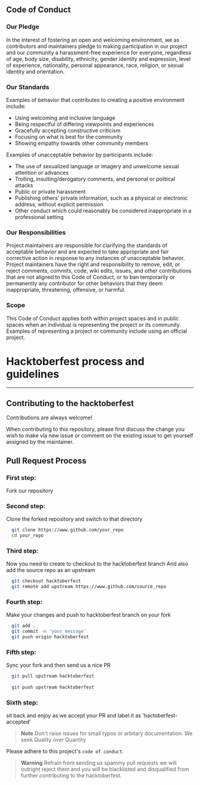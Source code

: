 ## Code of Conduct

### Our Pledge  
In the interest of fostering an open and welcoming environment, we as contributors 
and maintainers pledge to making participation in our project and our community a 
harassment-free experience for everyone, regardless of age, body size, disability, 
ethnicity, gender identity and expression, level of experience, nationality, 
personal appearance, race, religion, or sexual identity and orientation. 

### Our Standards  
Examples of behavior that contributes to creating a positive environment include:  
* Using welcoming and inclusive language 
* Being respectful of differing viewpoints and experiences 
* Gracefully accepting constructive criticism 
* Focusing on what is best for the community 
* Showing empathy towards other community members  

Examples of unacceptable behavior by participants include:  
* The use of sexualized language or imagery and unwelcome sexual attention or advances 
* Trolling, insulting/derogatory comments, and personal or political attacks 
* Public or private harassment 
* Publishing others' private information, such as a physical or electronic   address, without explicit permission 
* Other conduct which could reasonably be considered inappropriate in a   professional setting  

### Our Responsibilities  
Project maintainers are responsible for clarifying the standards of acceptable
behavior and are expected to take appropriate and fair corrective action in
response to any instances of unacceptable behavior.  
Project maintainers have the right and responsibility to remove, edit, or 
reject comments, commits, code, wiki edits, issues, and other contributions 
that are not aligned to this Code of Conduct, or to ban temporarily or permanently
any contributor for other behaviors that they deem inappropriate, threatening, offensive, or harmful.  

### Scope  
This Code of Conduct applies both within project spaces and in public spaces 
when an individual is representing the project or its community. Examples of 
representing a project or community include using an official project.


# Hacktoberfest process and guidelines
------------------------------------------------------------
## Contributing to the hacktoberfest
Contributions are always welcome!

When contributing to this repository, please first discuss the change you wish to make via new issue or comment on the existing issue to get yourself assigned by the maintainer.

## Pull Request Process

### First step:

Fork our repository

### Second step:

Clone the forked repository and switch to that directory

```bash
  git clone https://www.github.com/your_repo
  cd your_repo
```
### Third step:

Now you need to create to checkout to the hacktoberfest branch 
And also add the source repo as an upstream

```bash
  git checkout hacktoberfest
  git remote add upstream https://www.github.com/source_repo

````

### Fourth step:

Make your changes and push to hacktoberfest branch on your fork

```bash
  git add .
  git commit -m 'your message'
  git push origin hacktoberfest

```
### Fifth step:

Sync your fork and then send us a nice PR

```bash
  git pull upstream hacktoberfest
  
  git push upstream hacktoberfest
```
### Sixth step:

sit back and enjoy as we accept your PR and label it as 'hactoberfest-accepted'

> **Note**
> Don't raise issues for small typos or arbitary documentation. We seek Quality over Quantity

Please adhere to this project's `code of conduct`.

> **Warning**
> Refrain from sending us spammy pull requests we will outright reject them and you will be blacklisted and disqualified from further contributing to the hacktoberfest.
